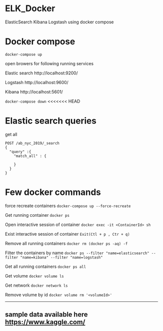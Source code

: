 # ELK_Docker
ElasticSearch Kibana Logstash using docker compose

# Docker compose 
```docker-compose up``` 

open browers for following running services 

Elastic search
http://localhost:9200/

Logstash
http://localhost:9600/

Kibana
http://localhost:5601/

```docker-compose down```
<<<<<<< HEAD

# Elastic search queries

get all 

```
POST /ab_nyc_2019/_search
{
  "query" :{
    "match_all" : {
      
    }
  }
}

```


# Few docker commands
force recreate containers
```docker-compose up --force-recreate```

Get running container 
```docker ps```

Open interactive session of container 
```docker exec -it <ContainerId> sh```

Exist interactive session of container
```Exit(Ctl + p , Ctr + q)```

Remove all running containers 
```docker rm (docker ps -aq) -f``` 

Filter the containers by name
```docker ps --filter "name=elasticsearch" --filter "name=kibana" --filter "name=logstash"```

Get all running containers
```docker ps all ```

Get volume 
```docker volume ls```

Get network 
```docker network ls```

Remove volume by id
```docker volume rm '<volumeId>'```

----------------
sample data available here https://www.kaggle.com/
----------
